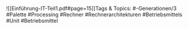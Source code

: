 
![[Einführung-IT-Teil1.pdf#page=15]]Tags & Topics:
   #-Generationen/3
   #Palette
   #Processing
   #Rechner
   #Rechnerarchitekturen
   #Betriebsmittels
   #Unit
   #Betriebsmittel